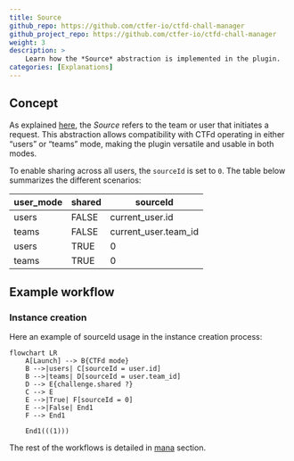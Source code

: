 ```yaml
---
title: Source
github_repo: https://github.com/ctfer-io/ctfd-chall-manager
github_project_repo: https://github.com/ctfer-io/ctfd-chall-manager
weight: 3
description: >
    Learn how the *Source* abstraction is implemented in the plugin.
categories: [Explanations]
---
```


## Concept
As explained [here](/docs/chall-manager/glossary/#source), the *Source* refers to the team or user that initiates a request. This abstraction allows compatibility with CTFd operating in either “users” or “teams” mode, making the plugin versatile and usable in both modes.

To enable sharing across all users, the `sourceId` is set to `0`. The table below summarizes the different scenarios:

| user_mode | shared       | sourceId             |
|-----------|--------------|----------------------|
| users     | FALSE        | current_user.id      |
| teams     | FALSE        | current_user.team_id |
| users     | TRUE         | 0                    |
| teams     | TRUE         | 0                    |

## Example workflow
### Instance creation


Here an example of sourceId usage in the instance creation process:

```mermaid
flowchart LR
    A[Launch] --> B{CTFd mode}
    B -->|users| C[sourceId = user.id]
    B -->|teams| D[sourceId = user.team_id]
    D --> E{challenge.shared ?}
    C --> E
    E -->|True| F[sourceId = 0]
    E -->|False| End1
    F --> End1

    End1(((1)))

```

The rest of the workflows is detailed in [mana](/docs/ctfd-chall-manager/design/mana) section.
